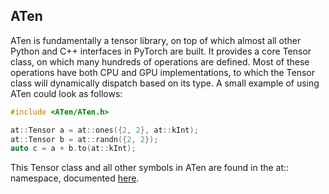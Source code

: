 ## ATen

ATen is fundamentally a tensor library, on top of which almost all other Python and C++ interfaces in PyTorch are built. It provides a core Tensor class, on which many hundreds of operations are defined. Most of these operations have both CPU and GPU implementations, to which the Tensor class will dynamically dispatch based on its type. A small example of using ATen could look as follows:

```cpp
#include <ATen/ATen.h>

at::Tensor a = at::ones({2, 2}, at::kInt);
at::Tensor b = at::randn({2, 2});
auto c = a + b.to(at::kInt);
```
This Tensor class and all other symbols in ATen are found in the at:: namespace, documented [here](https://pytorch.org/cppdocs/api/namespace_at.html#namespace-at).
